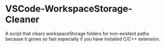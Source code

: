# VSCode-WorkspaceStorage-Cleaner
A script that clears workspaceStorage folders for non-existent paths because it grows so fast especially if you have installed C/C++ extension.
